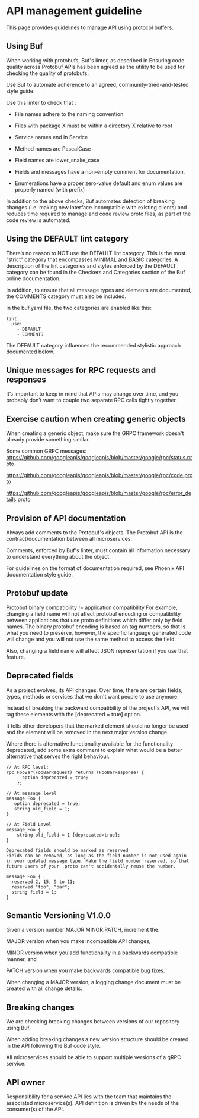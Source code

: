 # API management guideline
This page provides guidelines to manage API using protocol buffers.

 ## Using Buf
 When working with protobufs, Buf's linter, as described in Ensuring code quality across Protobuf APIs has been agreed as the utility to be used for checking the quality of protobufs.
 
 Use Buf to automate adherence to an agreed, community-tried-and-tested style guide.
 
 Use this linter to check that :
 
 - File names adhere to the naming convention
 
 - Files with package X must be within a directory X relative to root
 
 - Service names end in Service
 
 - Method names are PascalCase
 
 - Field names are lower_snake_case
 
 - Fields and messages have a non-empty comment for documentation.
 
 - Enumerations have a proper zero-value default and enum values are properly named (with prefix)
 
 In addition to the above checks, Buf automates detection of breaking changes (i.e. making new interface incompatible with existing clients) and reduces time required to manage and code review proto files, as part of the code review is automated.
 
 
 ## Using the DEFAULT lint category
 There’s no reason to NOT use the DEFAULT lint category. This is the most “strict” category that encompasses MINIMAL and BASIC categories. A description of the lint categories and styles enforced by the DEFAULT category can be found in the Checkers and Categories section of the Buf online documentation.
 
 In addition, to ensure that all message types and elements are documented, the COMMENTS category must also be included.
 
 In the buf.yaml file, the two categories are enabled like this:
 ```
 lint:
   use:
     - DEFAULT
     - COMMENTS
```

 The DEFAULT category influences the recommended stylistic approach documented below.
 
 
 ## Unique messages for RPC requests and responses
  It’s important to keep in mind that APIs may change over time, and you probably don’t want to couple two separate RPC calls tightly together.
 
 
 ## Exercise caution when creating generic objects
 When creating a generic object, make sure the GRPC framework doesn't already provide something similar.
 
 
 Some common GRPC messages:
 https://github.com/googleapis/googleapis/blob/master/google/rpc/status.proto  
 
 https://github.com/googleapis/googleapis/blob/master/google/rpc/code.proto 
 
 https://github.com/googleapis/googleapis/blob/master/google/rpc/error_details.proto 
 
 
 ## Provision of API documentation
 Always add comments to the Protobuf's objects. The Protobuf API is the contract/documentation between all microservices. 
 
 Comments, enforced by Buf's linter, must contain all information necessary to understand everything about the object.
 
 For guidelines on the format of documentation required, see Phoenix API documentation style guide.
 
 
 ## Protobuf update
 
 Protobuf binary compatibility != application compatibility
 For example, changing a field name will not affect protobuf encoding or compatibility between applications that use proto definitions which differ only by field names. The binary protobuf encoding is based on tag numbers, so that is what you need to preserve, however, the specific language generated code will change and you will not use the same method to access the field.
 
 Also, changing a field name will affect JSON representation if you use that feature.
 
 
 ## Deprecated fields
 As a project evolves, its API changes. Over time, there are certain fields, types, methods or services that we don't want people to use anymore.
 
 Instead of breaking the backward compatibility of the project's API, we will tag these elements with the  [deprecated = true] option.
 
 It tells other developers that the marked element should no longer be used and the element will be removed in the next major version change.
 
 Where there is alternative functionality available for the functionality deprecated, add some extra comment to explain what would be a better alternative that serves the right behaviour.
 ```
 // At RPC level:
 rpc FooBar(FooBarRequest) returns (FooBarResponse) {
       option deprecated = true;
     };
 
 // At message level
 message Foo {
    option deprecated = true;
    string old_field = 1;
 }
 
 // At Field Level
 message Foo {
     string old_field = 1 [deprecated=true];
 }
 
 Deprecated fields should be marked as reserved
 Fields can be removed, as long as the field number is not used again in your updated message type. Make the field number reserved, so that future users of your .proto can't accidentally reuse the number.
 
 message Foo {
   reserved 2, 15, 9 to 11;
   reserved "foo", "bar";
   string field = 1;
 }
 
 ```
 
 
 ## Semantic Versioning V1.0.0
 Given a version number MAJOR.MINOR.PATCH, increment the:
 
 MAJOR version when you make incompatible API changes,
 
 MINOR version when you add functionality in a backwards compatible manner, and
 
 PATCH version when you make backwards compatible bug fixes.
 
 When changing a MAJOR version, a logging change document must be created with all change details.
 
 
 ## Breaking changes
 We are checking breaking changes between versions of our repository using  Buf.
 
 When adding breaking changes a new version structure should be created in the API following the Buf code style.
 
 All microservices should be able to support multiple versions of a gRPC service.
 
 
 ## API owner
 Responsibility for a service API lies with the team that maintains the associated microservice(s). API definition is driven by the needs of the consumer(s) of the API. 
 